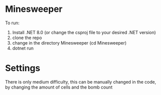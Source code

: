 # Minesweeper
To run:
1. Install .NET 8.0 (or change the csproj file to your desired .NET version)
2. clone the repo
3. change in the directory Minesweeper (cd Minesweeper)
4. dotnet run

# Settings
There is only medium difficulty, this can be manually changed in the code, by changing the amount of cells and the bomb count
